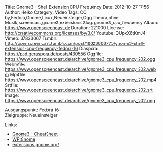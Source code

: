 Title: Gnome3 - Shell Extension CPU Frequency
Date: 2012-10-27 17:56
Author: Heiko
Category: Video
Tags: CC by,Fedora,Gnome,Linux,Neueinsteiger,Ogg Theora,ohne Musik,screencast,gnome3,extensions
Slug: gnome3_cpu_frequency
Album: https://www.openscreencast.de
Duration: 221000
License: http://creativecommons.org/licenses/by/3.0/
Youtube: QUpxX6tKmJ4
Vimeo: 37833067
Tumblr: http://openscreencast.tumblr.com/post/18623868775/gnome3-shell-extension-cpu-frequency-fedora-16
Diaspora: https://pod.geraspora.de/posts/430556
Oggfile: https://www.openscreencast.de/archive/gnome3_cpu_frequency_202.ogg
Webmfile: https://www.openscreencast.de/archive/gnome3_cpu_frequency_202.webm
Mp4file: https://www.openscreencast.de/archive/gnome3_cpu_frequency_202.mp4
Srtfile: https://www.openscreencast.de/archive/gnome3_cpu_frequency_202.srt
Image: https://www.openscreencast.de/archive/gnome3_cpu_frequency_202.png

Ausgangspunkt: Fedora 16  
Zielgruppe: Neueinsteiger  

Links:

  * [Gnome3 - CheatSheet](http://live.gnome.org/GnomeShell/CheatSheet "Link zu gnome.org")
  * [WP:Gnome](http://de.wikipedia.org/wiki/Gnome "Link zu Wikipedia Gnome")
  * [extensions.gnome.org/](https://extensions.gnome.org/ "Link zu extensions.gnome.org/")

